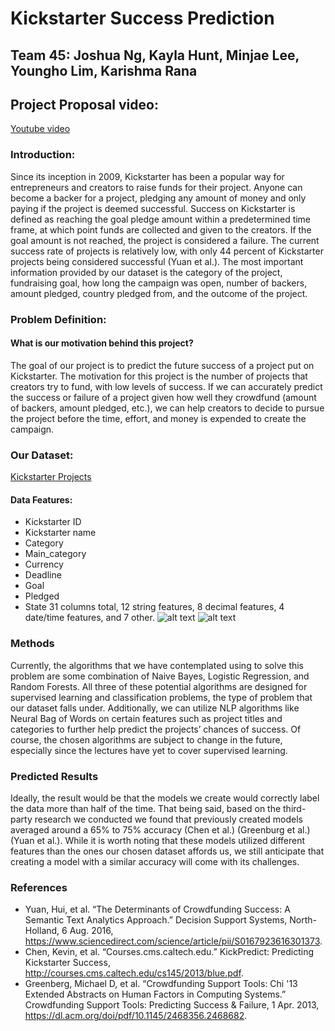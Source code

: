 # Kickstarter Success Prediction
## Team 45: Joshua Ng, Kayla Hunt, Minjae Lee, Youngho Lim, Karishma Rana

## Project Proposal video:
[Youtube video](https://youtu.be/4cCjK_wPxOY)

### Introduction:
Since its inception in 2009, Kickstarter has been a popular way for entrepreneurs and creators to raise funds for their project. Anyone can become a backer for a project, pledging any amount of money and only paying if the project is deemed successful. Success on Kickstarter is defined as reaching the goal pledge amount within a predetermined time frame, at which point funds are collected and given to the creators. If the goal amount is not reached, the project is considered a failure. The current success rate of projects is relatively low, with only 44 percent of Kickstarter projects being considered successful (Yuan et al.). The most important information provided by our dataset is the category of the project, fundraising goal, how long the campaign was open, number of backers, amount pledged, country pledged from, and the outcome of the project.

### Problem Definition:
#### What is our motivation behind this project?
The goal of our project is to predict the future success of a project put on Kickstarter. The motivation for this project is the number of projects that creators try to fund, with low levels of success. If we can accurately predict the success or failure of a project given how well they crowdfund (amount of backers, amount pledged, etc.), we can help creators to decide to pursue the project before the time, effort, and money is expended to create the campaign.

### Our Dataset:
[Kickstarter Projects](https://www.kaggle.com/kemical/kickstarter-projects?select=ks-projects-201801.csv)
#### Data Features:
- Kickstarter ID
- Kickstarter name
- Category
- Main_category
- Currency
- Deadline
- Goal
- Pledged
- State
31 columns total, 12 string features, 8 decimal features, 4 date/time features, and 7 other.
![alt text](https://github.com/jng45/jng45.github.io/blob/main/CategoryVsRatio.png?raw=true)
![alt text](https://github.com/jng45/jng45.github.io/blob/main/CategoryVsNumProjects.png?raw=true)

### Methods 
Currently, the algorithms that we have contemplated using to solve this problem are some combination of Naive Bayes, Logistic Regression, and Random Forests. All three of these potential algorithms are designed for supervised learning and classification problems, the type of problem that our dataset falls under. Additionally, we can utilize NLP algorithms like Neural Bag of Words on certain features such as project titles and categories to further help predict the projects’ chances of success.  Of course, the chosen algorithms are subject to change in the future, especially since the lectures have yet to cover supervised learning.

### Predicted Results
Ideally, the result would be that the models we create would correctly label the data more than half of the time. That being said, based on the third-party research we conducted we found that previously created models averaged around a 65% to 75% accuracy (Chen et al.) (Greenburg et al.) (Yuan et al.). While it is worth noting that these models utilized different features than the ones our chosen dataset affords us, we still anticipate that creating a model with a similar accuracy will come with its challenges.

### References
- Yuan, Hui, et al. “The Determinants of Crowdfunding Success: A Semantic Text Analytics Approach.” Decision Support Systems, North-Holland, 6 Aug. 2016, https://www.sciencedirect.com/science/article/pii/S0167923616301373. 
- Chen, Kevin, et al. “Courses.cms.caltech.edu.” KickPredict: Predicting Kickstarter Success, http://courses.cms.caltech.edu/cs145/2013/blue.pdf. 
- Greenberg, Michael D, et al. “Crowdfunding Support Tools: Chi '13 Extended Abstracts on Human Factors in Computing Systems.” Crowdfunding Support Tools: Predicting Success &amp; Failure, 1 Apr. 2013, https://dl.acm.org/doi/pdf/10.1145/2468356.2468682. 




